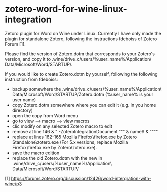 # zotero-word-for-wine-linux-integration
Zetoro plugin for Word on Wine under Linux. Currently I have only made the plugin for standalone Zotero, following the instructions fdeboiss of Zotero Forum [1].

Please find the version of Zotero.dotm that corresponds to your Zotero's version, and copy it to .wine/drive_c/users/%user_name%/Application\ Data/Microsoft/Word/STARTUP/.

If you would like to create Zotero.dotm by yourself, following the following instruction from fdeboiss:

- backup somewhere the .wine/drive_c/users/%user_name%/Application\ Data/Microsoft/Word/STARTUP/Zotero.dotm (%user_name% is your user name)
- copy Zotero.dotm somewhere where you can edit it (e.g. in you home directory)
- open the copy from Word menu
- go to view --> macro --> view macros
- clic modify on any selected Zotero macro to edit
- remove at line 146 & " -ZoteroIntegrationDocument """ & name$ & """"
- replace at lines 162-165 Mozilla Firefox\firefox.exe by Zotero Standalone\zotero.exe
(For 5.x versions, replace Mozilla Firefox\firefox.exe by Zotero\zotero.exe).
- save the macro edition
- replace the old Zotero.dotm with the new in .wine/drive_c/users/%user_name%/Application\ Data/Microsoft/Word/STARTUP/

[1] https://forums.zotero.org/discussion/12426/word-intergration-with-wine/p3
